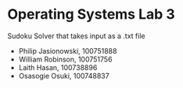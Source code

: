 # Operating Systems Lab 3

Sudoku Solver that takes input as a .txt file

* Philip Jasionowski, 100751888
* William Robinson, 100751756
* Laith Hasan, 100738896
* Osasogie Osuki, 100748837
